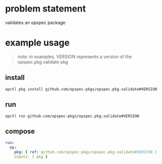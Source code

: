 # problem statement
validates an opspec package

# example usage

> note: in examples, VERSION represents a version of the opspec.pkg.validate pkg

## install

```shell
opctl pkg install github.com/opspec-pkgs/opspec.pkg.validate#VERSION
```

## run

```
opctl run github.com/opspec-pkgs/opspec.pkg.validate#VERSION
```

## compose

```yaml
run:
  op:
    pkg: { ref: github.com/opspec-pkgs/opspec.pkg.validate#VERSION }
    inputs: { pkg }
```

